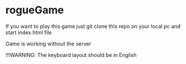 # rogueGame

If you want to play this game just git clone this repo on your local pc and start index.html file

Game is working without the server

!!!WARNING: The keyboard layout should be in English
